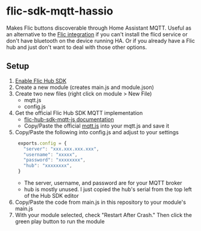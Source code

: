 # flic-sdk-mqtt-hassio
Makes Flic buttons discoverable through Home Assistant MQTT. Useful as an alternative to the [Flic integration](https://www.home-assistant.io/integrations/flic/) if you can't install the flicd service or don't have bluetooth on the device running HA. Or if you already have a Flic hub and just don't want to deal with those other options.

## Setup
1. [Enable Flic Hub SDK](https://hubsdk.flic.io/static/tutorial/)
2. Create a new module (creates main.js and module.json)
3. Create two new files (right click on module > New File)
   - mqtt.js
   - config.js
4. Get the official Flic Hub SDK MQTT implementation
   - [flic-hub-sdk-mqtt-js documentation](https://github.com/50ButtonsEach/flic-hub-sdk-mqtt-js)
   - Copy/Paste the official [mqtt.js](https://raw.githubusercontent.com/50ButtonsEach/flic-hub-sdk-mqtt-js/main/mqtt.js) into your mqtt.js and save it
5. Copy/Paste the following into config.js and adjust to your settings
   ``` javascript
    exports.config = {
      "server": "xxx.xxx.xxx.xxx",
      "username": "xxxxx",
      "password": "xxxxxxxx",
      "hub": "xxxxxxxx",
    }
   ```
   - The server, username, and password are for your MQTT broker
   - hub is mostly unused. I just copied the hub's serial from the top left of the Hub SDK editor
6. Copy/Paste the code from main.js in this repository to your module's main.js
7. With your module selected, check "Restart After Crash." Then click the green play button to run the module
